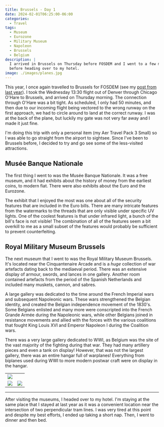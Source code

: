 ```yaml
---
title: Brussels - Day 1
date: 2024-02-01T06:25:00-06:00
categories:
  - Travel
tags:
  - Museum
  - Eurozone
  - Military Museum
  - Napoleon
  - Brussels
  - Belgium
description: |
  I arrived in Brussels on Thursday before FOSDEM and I went to a few museums
  before heading over to my hotel.
image: ./images/planes.jpg
---
```


This year, I once again travelled to Brussels for FOSDEM (see my
[post from last year]({{<ref"../../2023-fosdem/fosdem/index.md">}})). I took the
Wednesday 13:30 flight out of Denver through Chicago O'Hare to Brussels, and
arrived on Thursday morning. The connection through O'Hare was a bit tight. As
scheduled, I only had 50 minutes, and then due to our incoming flight being
vectored to the wrong runway on the first approach, we had to circle around to
land at the correct runway. I was at the back of the plane, but luckily my gate
was not very far away and I made it just fine.

I'm doing this trip with only a personal item (my Aer Travel Pack 3 Small) so I
was able to go straight from the airport to sightsee. Since I've been to
Brussels before, I decided to try and go see some of the less-visited
attractions.

## Musée Banque Nationale

The first thing I went to was the Musée Banque Nationale. It was a free museum,
and it had exhibits about the history of money from the earliest coins, to
modern fiat. There were also exhibits about the Euro and the Eurozone.

The exhibit that I enjoyed the most was one about all of the security features
that are included in the Euro bills. There are many intricate features from the
watermarks to the threads that are only visible under specific UV lights. One of
the coolest features is that under infrared light, a bunch of the bill's face is
not visible! The combination of all of the features seem a bit overkill to me as
a small subset of the features would probably be sufficient to prevent
counterfeiting.

## Royal Military Museum Brussels

The next museum that I went to was the Royal Military Museum Brussels. It's
located near the Cinquantenaire Arcade and is a _huge_ collection of war
artefacts dating back to the mediaeval period. There was an extensive display of
armour, swords, and lances in one gallery. Another room contained artefacts from
the period of the Spanish Netherlands and included many muskets, cannon, and
sabres.

A large gallery was dedicated to the time around the French Imperial wars and
subsequent Napoleonic wars. These wars strengthened the Belgian identity, and
created the Belgian independence movement of the 1830's. Some Belgians enlisted
and many more were conscripted into the French Grande Armée during the
Napoleonic wars, while other Belgians joined in resistance movements and allied
with the forces with the various coalitions that fought King Louis XVI and
Emperor Napoleon I during the Coalition wars.

There was a very large gallery dedicated to WWI, as Belgium was the site of the
vast majority of the fighting during that war. They had many artillery pieces
and even a tank on display! However, that was not the largest gallery, there was
an entire hangar full of warplanes! Everything from biplanes used during WWI to
more modern postwar craft were on display in the hangar.

<table class="gallery">
  <tr>
    <td colspan="2">
      <a href="./images/planes.jpg" target="_blank">
        <img src="./images/planes.jpg" />
      </a>
    </td>
  </tr>
  <tr>
    <td>
      <a href="./images/napoleonic.jpg" target="_blank">
        <img src="./images/napoleonic.jpg" />
      </a>
    </td>
    <td>
      <a href="./images/armour.jpg" target="_blank">
        <img src="./images/armour.jpg" />
      </a>
    </td>
  </tr>
</table>

---

After visiting the museums, I headed over to my hotel. I'm staying at the same
place that I stayed at last year as it was a convenient location near the
intersection of two perpendicular tram lines. I was very tired at this point and
despite my best efforts, I ended up taking a short nap. Then, I went to dinner
and then bed.
